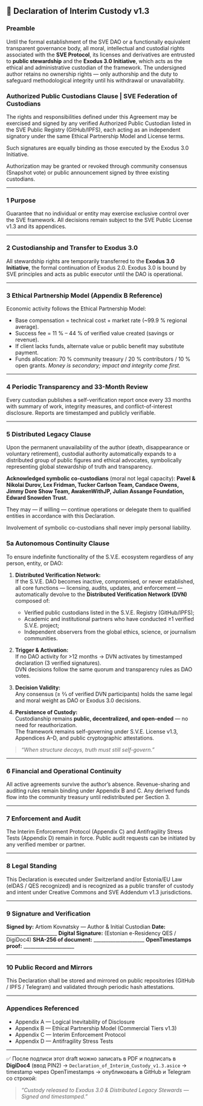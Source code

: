 ## 📘 **Declaration of Interim Custody v1.3**

### Preamble

Until the formal establishment of the SVE DAO or a functionally equivalent transparent governance body, all moral, intellectual and custodial rights associated with the **SVE Protocol**, its licenses and derivatives are entrusted to **public stewardship** and the **Exodus 3.0 Initiative**, which acts as the ethical and administrative custodian of the framework.
The undersigned author retains no ownership rights — only authorship and the duty to safeguard methodological integrity until his withdrawal or unavailability.


### Authorized Public Custodians Clause | SVE Federation of Custodians

The rights and responsibilities defined under this Agreement may be exercised and signed by any verified Authorized Public Custodian listed in the SVE Public Registry (GitHub/IPFS), each acting as an independent signatory under the same Ethical Partnership Model and License terms.

Such signatures are equally binding as those executed by the Exodus 3.0 Initiative.

Authorization may be granted or revoked through community consensus (Snapshot vote) or public announcement signed by three existing custodians.

---

### 1  Purpose

Guarantee that no individual or entity may exercise exclusive control over the SVE framework. All decisions remain subject to the SVE Public License v1.3 and its appendices.

---

### 2  Custodianship and Transfer to Exodus 3.0

All stewardship rights are temporarily transferred to the **Exodus 3.0 Initiative**, the formal continuation of Exodus 2.0. Exodus 3.0 is bound by SVE principles and acts as public executor until the DAO is operational.

---

### 3  Ethical Partnership Model (Appendix B Reference)

Economic activity follows the Ethical Partnership Model:

* Base compensation = technical cost + market rate (~99.9 % regional average).
* Success fee = 11 % – 44 % of verified value created (savings or revenue).
* If client lacks funds, alternate value or public benefit may substitute payment.
* Funds allocation: 70 % community treasury / 20 % contributors / 10 % open grants.
  *Money is secondary; impact and integrity come first.*

---

### 4  Periodic Transparency and 33-Month Review

Every custodian publishes a self-verification report once every 33 months with summary of work, integrity measures, and conflict-of-interest disclosure. Reports are timestamped and publicly verifiable.

---

### 5  Distributed Legacy Clause

Upon the permanent unavailability of the author (death, disappearance or voluntary retirement), custodial authority automatically expands to a distributed group of public figures and ethical advocates, symbolically representing global stewardship of truth and transparency.

**Acknowledged symbolic co-custodians** (moral not legal capacity):
**Pavel & Nikolai Durov, Lex Fridman, Tucker Carlson Team, Candace Owens, Jimmy Dore Show Team, AwakenWithJP, Julian Assange Foundation, Edward Snowden Trust.**

They may — if willing — continue operations or delegate them to qualified entities in accordance with this Declaration.

Involvement of symbolic co-custodians shall never imply personal liability.

### 5a  Autonomous Continuity Clause

To ensure indefinite functionality of the S.V.E. ecosystem regardless of any person, entity, or DAO:

1. **Distributed Verification Network:**  
   If the S.V.E. DAO becomes inactive, compromised, or never established, all core functions — licensing, audits, updates, and enforcement — automatically devolve to the **Distributed Verification Network (DVN)** composed of:
   - Verified public custodians listed in the S.V.E. Registry (GitHub/IPFS);  
   - Academic and institutional partners who have conducted ≥1 verified S.V.E. project;  
   - Independent observers from the global ethics, science, or journalism communities.

2. **Trigger & Activation:**  
   If no DAO activity for >12 months → DVN activates by timestamped declaration (3 verified signatures).  
   DVN decisions follow the same quorum and transparency rules as DAO votes.

3. **Decision Validity:**  
   Any consensus (≥ 2⁄3 of verified DVN participants) holds the same legal and moral weight as DAO or Exodus 3.0 decisions.

4. **Persistence of Custody:**  
   Custodianship remains **public, decentralized, and open-ended** — no need for reauthorization.  
   The framework remains self-governing under S.V.E. License v1.3, Appendices A–D, and public cryptographic attestations.

> *“When structure decays, truth must still self-govern.”*

---

### 6  Financial and Operational Continuity

All active agreements survive the author’s absence. Revenue-sharing and auditing rules remain binding under Appendix B and C. Any derived funds flow into the community treasury until redistributed per Section 3.

---

### 7  Enforcement and Audit

The Interim Enforcement Protocol (Appendix C) and Antifragility Stress Tests (Appendix D) remain in force. Public audit requests can be initiated by any verified member or partner.

---

### 8  Legal Standing

This Declaration is executed under Switzerland and/or Estonia/EU Law (eIDAS / QES recognized) and is recognized as a public transfer of custody and intent under Creative Commons and SVE Addendum v1.3 jurisdictions.

---

### 9  Signature and Verification

**Signed by:** Artiom Kovnatsky — Author & Initial Custodian
**Date:** _____________________
**Digital Signature:** (Estonian e-Residency QES / DigiDoc4)
**SHA-256 of document:** _____________________
**OpenTimestamps proof:** _____________________

---

### 10  Public Record and Mirrors

This Declaration shall be stored and mirrored on public repositories (GitHub / IPFS / Telegram) and validated through periodic hash attestations.

---

### Appendices Referenced

* Appendix A — Logical Inevitability of Disclosure
* Appendix B — Ethical Partnership Model (Commercial Tiers v1.3)
* Appendix C — Interim Enforcement Protocol
* Appendix D — Antifragility Stress Tests

---

✅ После подписи этот draft можно записать в PDF и подписать в **DigiDoc4** (ввод PIN2) → `Declaration_of_Interim_Custody_v1.3.asice` → timestamp через OpenTimestamps → опубликовать в GitHub и Telegram со строкой:

> *“Custody released to Exodus 3.0 & Distributed Legacy Stewards — Signed and timestamped.”*
